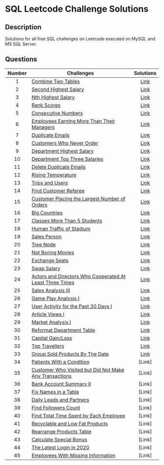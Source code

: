 # SQL Leetcode Challenge Solutions

## Description
Solutions for all free SQL challenges on Leetcode executed on MySQL and MS SQL Server.

## Questions
| Number| Challenges | Solutions|
| :---:| --- | :---: |
| 1 | [Combine Two Tables](https://leetcode.com/problems/combine-two-tables/) | [Link](https://github.com/qanhnn12/SQL-Leetcode-Challenge-Solutions/blob/main/Combine-Two-Tables.sql) |
| 2 | [Second Highest Salary](https://leetcode.com/problems/second-highest-salary/) | [Link](https://github.com/qanhnn12/SQL-Leetcode-Challenge-Solutions/blob/main/Second-Highest-Salary.sql) | 
| 3 | [Nth Highest Salary](https://leetcode.com/problems/nth-highest-salary/) | [Link](https://github.com/qanhnn12/SQL-Leetcode-Challenge-Solutions/blob/main/Nth-Highest-Salary.sql) |
| 4 | [Rank Scores](https://leetcode.com/problems/rank-scores/) | [Link](https://github.com/qanhnn12/SQL-Leetcode-Challenge-Solutions/blob/main/Rank-Scores.sql) | 
| 5 | [Consecutive Numbers](https://leetcode.com/problems/consecutive-numbers/) | [Link](https://github.com/qanhnn12/SQL-Leetcode-Challenge-Solutions/blob/main/Consecutive-Numbers.sql) | 
| 6 | [Employees Earning More Than Their Managers](https://leetcode.com/problems/employees-earning-more-than-their-managers/) | [Link](https://github.com/qanhnn12/SQL-Leetcode-Challenge-Solutions/blob/main/Employees-Earning-More-Than-Their-Managers.sql) | 
| 7 | [Duplicate Emails](https://leetcode.com/problems/duplicate-emails/) | [Link](https://github.com/qanhnn12/SQL-Leetcode-Challenge-Solutions/blob/main/Duplicate-Emails.sql) | 
| 8 | [Customers Who Never Order](https://leetcode.com/problems/customers-who-never-order/) | [Link](https://github.com/qanhnn12/SQL-Leetcode-Challenge-Solutions/blob/main/Customers-Who-Never-Order.sql) | 
| 9 | [Department Highest Salary](https://leetcode.com/problems/department-highest-salary/) | [Link](https://github.com/qanhnn12/SQL-Leetcode-Challenge-Solutions/blob/main/Department-Highest-Salary.sql) | 
| 10 | [Department Top Three Salaries](https://leetcode.com/problems/department-top-three-salaries/) | [Link](https://github.com/qanhnn12/SQL-Leetcode-Challenge-Solutions/blob/main/Department-Top-Three-Salaries.sql) | 
| 11 | [Delete Duplicate Emails](https://leetcode.com/problems/delete-duplicate-emails/)| [Link](https://github.com/qanhnn12/SQL-Leetcode-Challenge-Solutions/blob/main/Delete-Duplicate-Emails.sql) | 
| 12 | [Rising Temperature](https://leetcode.com/problems/rising-temperature/) | [Link](https://github.com/qanhnn12/SQL-Leetcode-Challenge-Solutions/blob/main/Rising-Temperature.sql) | 
| 13 | [Trips and Users](https://leetcode.com/problems/trips-and-users/) | [Link](https://github.com/qanhnn12/SQL-Leetcode-Challenge-Solutions/blob/main/Trips-and-Users.sql) | 
| 14 | [Find Customer Referee](https://leetcode.com/problems/find-customer-referee/) | [Link](https://github.com/qanhnn12/SQL-Leetcode-Challenge-Solutions/blob/main/Find-Customer-Referee.sql) | 
| 15 | [Customer Placing the Largest Number of Orders](https://leetcode.com/problems/customer-placing-the-largest-number-of-orders/) | [Link](https://github.com/qanhnn12/SQL-Leetcode-Challenge-Solutions/blob/main/Customer-Placing-the-Largest-Number-of-Orders.sql) | 
| 16 | [Big Countries](https://leetcode.com/problems/big-countries/) | [Link](https://github.com/qanhnn12/SQL-Leetcode-Challenge-Solutions/blob/main/Big-Countries.sql) | 
| 17 | [Classes More Than 5 Students](https://leetcode.com/problems/classes-more-than-5-students/) | [Link](https://github.com/qanhnn12/SQL-Leetcode-Challenge-Solutions/blob/main/Classes-More-Than-5-Students.sql) | 
| 18 | [Human Traffic of Stadium](https://leetcode.com/problems/human-traffic-of-stadium/) | [Link](https://github.com/qanhnn12/SQL-Leetcode-Challenge-Solutions/blob/main/Human-Traffic-of-Stadium.sql) | 
| 19 | [Sales Person](https://leetcode.com/problems/sales-person/) | [Link](https://github.com/qanhnn12/SQL-Leetcode-Challenge-Solutions/tree/main) | 
| 20 | [Tree Node](https://leetcode.com/problems/tree-node/) | [Link](https://github.com/qanhnn12/SQL-Leetcode-Challenge-Solutions/blob/main/Tree-Node.sql) | 
| 21 | [Not Boring Movies](https://leetcode.com/problems/not-boring-movies/) | [Link](https://github.com/qanhnn12/SQL-Leetcode-Challenge-Solutions/blob/main/Not-Boring-Movies.sql) | 
| 22 | [Exchange Seats](https://leetcode.com/problems/exchange-seats/) | [Link](https://github.com/qanhnn12/SQL-Leetcode-Challenge-Solutions/blob/main/Exchanges-Seats.sql) | 
| 23 | [Swap Salary](https://leetcode.com/problems/swap-salary/) | [Link](https://github.com/qanhnn12/SQL-Leetcode-Challenge-Solutions/blob/main/Swap-Salary.sql) | 
| 24 | [Actors and Directors Who Cooperated At Least Three Times](https://leetcode.com/problems/actors-and-directors-who-cooperated-at-least-three-times/) | [Link](https://github.com/qanhnn12/SQL-Leetcode-Challenge-Solutions/blob/main/Actors-and-Directors-Who-Cooperated-At-Least-Three-Times.sql)|
| 25 | [Sales Analysis III](https://leetcode.com/problems/sales-analysis-iii/) | [Link](https://github.com/qanhnn12/SQL-Leetcode-Challenge-Solutions/blob/main/Sales-Analysis-III.sql) |
| 26 | [Game Play Analysis I](https://leetcode.com/problems/game-play-analysis-i/) | [Link](https://github.com/qanhnn12/SQL-Leetcode-Challenge-Solutions/blob/main/Game-Play-Analysis-I.sql) |
| 27 | [User Activity for the Past 30 Days I](https://leetcode.com/problems/user-activity-for-the-past-30-days-i/) | [Link](https://github.com/qanhnn12/SQL-Leetcode-Challenge-Solutions/blob/main/User-Activity-for-the-Past-30-Days-I.sql) |
| 28 | [Article Views I](https://leetcode.com/problems/article-views-i/) | [Link](https://github.com/qanhnn12/SQL-Leetcode-Challenge-Solutions/blob/main/Article-Views-I.sql) |
| 29 | [Market Analysis I](https://leetcode.com/problems/market-analysis-i/) | [Link](https://github.com/qanhnn12/SQL-Leetcode-Challenge-Solutions/blob/main/Market-Analysis-I.sql) |
| 30 | [Reformat Department Table](https://leetcode.com/problems/reformat-department-table/) | [Link](https://github.com/qanhnn12/SQL-Leetcode-Challenge-Solutions/blob/main/Reformat-Department-Table.sql) |
| 31 | [Capital Gain/Loss](https://leetcode.com/problems/capital-gainloss/) | [Link](https://github.com/qanhnn12/SQL-Leetcode-Challenge-Solutions/blob/main/Capital-Gain-Loss.sql) |
| 32 | [Top Travellers](https://leetcode.com/problems/top-travellers/) | [Link](https://github.com/qanhnn12/SQL-Leetcode-Challenge-Solutions/blob/main/Top-Travellers.sql) |
| 33 | [Group Sold Products By The Date](https://leetcode.com/problems/group-sold-products-by-the-date/) | [Link](https://github.com/qanhnn12/SQL-Leetcode-Challenge-Solutions/blob/main/Group-Sold-Products-By-The-Date.sql) |
| 34 | [Patients With a Condition](https://leetcode.com/problems/patients-with-a-condition/) | [Link] |
| 35 | [Customer Who Visited but Did Not Make Any Transactions](https://leetcode.com/problems/customer-who-visited-but-did-not-make-any-transactions/) | [Link] |
| 36 | [Bank Account Summary II](https://leetcode.com/problems/bank-account-summary-ii/) | [Link] |
| 37 | [Fix Names in a Table](https://leetcode.com/problems/fix-names-in-a-table/) | [Link] |
| 38 | [Daily Leads and Partners](https://leetcode.com/problems/daily-leads-and-partners/) | [Link] |
| 39 | [Find Followers Count](https://leetcode.com/problems/find-followers-count/) | [Link] |
| 40 | [Find Total Time Spent by Each Employee](https://leetcode.com/problems/find-total-time-spent-by-each-employee/) | [Link] |
| 41 | [Recyclable and Low Fat Products](https://leetcode.com/problems/recyclable-and-low-fat-products/) | [Link] |
| 42 | [Rearrange Products Table](https://leetcode.com/problems/rearrange-products-table/) | [Link] |
| 43 | [Calculate Special Bonus](https://leetcode.com/problems/calculate-special-bonus/) | [Link] |
| 44 | [The Latest Login in 2020](https://leetcode.com/problems/the-latest-login-in-2020/) | [Link] |
| 45 | [Employees With Missing Information](https://leetcode.com/problems/employees-with-missing-information/) | [Link] |
